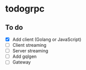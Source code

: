 # todogrpc

## To do

- [x] Add client (Golang or JavaScript)
- [ ] Client streaming
- [ ] Server streaming
- [ ] Add gqlgen
- [ ] Gateway
